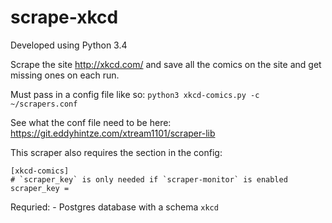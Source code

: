 # scrape-xkcd

Developed using Python 3.4

Scrape the site http://xkcd.com/ and save all the comics on the site and get missing ones on each run.

Must pass in a config file like so: `python3 xkcd-comics.py -c ~/scrapers.conf`

See what the conf file need to be here: https://git.eddyhintze.com/xtream1101/scraper-lib

This scraper also requires the section in the config:
```
[xkcd-comics]
# `scraper_key` is only needed if `scraper-monitor` is enabled
scraper_key =
```

Requried:
    - Postgres database with a schema `xkcd`
